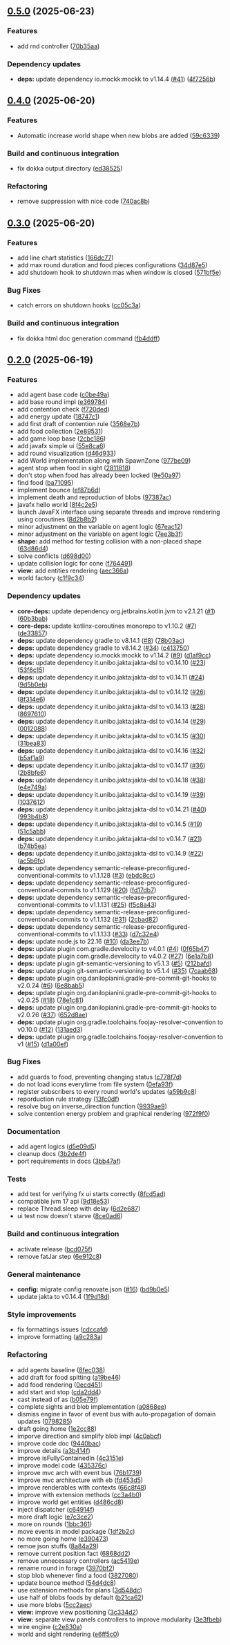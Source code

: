 ## [0.5.0](https://github.com/giovaz94/isee-project-2023-2024/compare/0.4.0...0.5.0) (2025-06-23)

### Features

* add rnd controller ([70b35aa](https://github.com/giovaz94/isee-project-2023-2024/commit/70b35aaae452f97e7eb62a13c51a877d513eecc9))

### Dependency updates

* **deps:** update dependency io.mockk:mockk to v1.14.4 ([#41](https://github.com/giovaz94/isee-project-2023-2024/issues/41)) ([4f7256b](https://github.com/giovaz94/isee-project-2023-2024/commit/4f7256bbe066dff9b61ae69f2ea2719e081ec491))

## [0.4.0](https://github.com/giovaz94/isee-project-2023-2024/compare/0.3.0...0.4.0) (2025-06-20)

### Features

* Automatic increase world shape when new blobs are added ([59c6339](https://github.com/giovaz94/isee-project-2023-2024/commit/59c633944784f45162f1a0f3d1aecc844873a465))

### Build and continuous integration

* fix dokka output directory ([ed38525](https://github.com/giovaz94/isee-project-2023-2024/commit/ed385256efe22827f943265ac4fa6de72dc4cd18))

### Refactoring

* remove suppression with nice code ([740ac8b](https://github.com/giovaz94/isee-project-2023-2024/commit/740ac8b20851264b7953a46211b05d7f914c98b9))

## [0.3.0](https://github.com/giovaz94/isee-project-2023-2024/compare/0.2.0...0.3.0) (2025-06-20)

### Features

* add line chart statistics ([166dc77](https://github.com/giovaz94/isee-project-2023-2024/commit/166dc7766ccf90527ccdca2da806493ac4e911d9))
* add max round duration and food pieces configurations ([34d87e5](https://github.com/giovaz94/isee-project-2023-2024/commit/34d87e5184110ffea513fbb3c8c561b5c74e0a13))
* add shutdown hook to shutdown mas when window is closed ([571bf5e](https://github.com/giovaz94/isee-project-2023-2024/commit/571bf5ec4719cc6de43f16ce934db6c7d96cc6e3))

### Bug Fixes

* catch errors on shutdown hooks ([cc05c3a](https://github.com/giovaz94/isee-project-2023-2024/commit/cc05c3ac6b820b388a251cfdf0daccd2a1c2c1b3))

### Build and continuous integration

* fix dokka html doc generation command ([fb4ddff](https://github.com/giovaz94/isee-project-2023-2024/commit/fb4ddff924fb1346752d2e1b97a60a0fe5295fc5))

## [0.2.0](https://github.com/giovaz94/isee-project-2023-2024/compare/0.1.0...0.2.0) (2025-06-19)

### Features

* add agent base code ([c0be49a](https://github.com/giovaz94/isee-project-2023-2024/commit/c0be49a572e91dba48880995e801003376e3333e))
* add base round impl ([e369784](https://github.com/giovaz94/isee-project-2023-2024/commit/e369784cdda41f20e5fa4962d69f5287f3e2ce35))
* add contention check ([f720ded](https://github.com/giovaz94/isee-project-2023-2024/commit/f720ded6c21e110ba7d0f3daad5b9ebbc1a2a24a))
* add energy update ([18747c1](https://github.com/giovaz94/isee-project-2023-2024/commit/18747c1de0af37ecea651b63bd2933e46ff13c7d))
* add first draft of contention rule ([3568e7b](https://github.com/giovaz94/isee-project-2023-2024/commit/3568e7bd775c336ebf9673368134669ea51691cd))
* add food collection ([2e89531](https://github.com/giovaz94/isee-project-2023-2024/commit/2e8953180d714e7e5561c41beb1cf422ef141820))
* add game loop base ([2cbc186](https://github.com/giovaz94/isee-project-2023-2024/commit/2cbc18666e29f6ac2e34dc3f81051666c280c7d0))
* add javafx simple ui ([55e8ca6](https://github.com/giovaz94/isee-project-2023-2024/commit/55e8ca63e088063b19567e2f4ca497930da6864b))
* add round visualization ([d46d933](https://github.com/giovaz94/isee-project-2023-2024/commit/d46d933a1c5e51c101aff3f45883e7594539322c))
* add World implementation along with SpawnZone ([977be09](https://github.com/giovaz94/isee-project-2023-2024/commit/977be09becb86c73d525b38b563b0c02b2a979ca))
* agent stop when food in sight ([2811818](https://github.com/giovaz94/isee-project-2023-2024/commit/28118183011c9f1209b636f90656fe0931bbb2ec))
* don't stop when food has already been locked ([9e50a97](https://github.com/giovaz94/isee-project-2023-2024/commit/9e50a973b895f19d221cd91252f827f49bf63774))
* find food ([ba71095](https://github.com/giovaz94/isee-project-2023-2024/commit/ba71095ff95e10065316b84249e781d633423ac1))
* implement bounce ([ef87b6d](https://github.com/giovaz94/isee-project-2023-2024/commit/ef87b6d966e8fff149b733ca86590742ea04eef6))
* implement death and reproduction of blobs ([97387ac](https://github.com/giovaz94/isee-project-2023-2024/commit/97387ac72eda079004c03851e427973eaee7e043))
* javafx hello world ([8f4c2e5](https://github.com/giovaz94/isee-project-2023-2024/commit/8f4c2e5094435f52a39b420c2838c04891b61576))
* launch JavaFX interface using separate threads and improve rendering using coroutines ([8d2b8b2](https://github.com/giovaz94/isee-project-2023-2024/commit/8d2b8b25cacbb0ddd939ff1b7364ab8d0766db91))
* minor adjustment on the variable on agent logic ([67eac12](https://github.com/giovaz94/isee-project-2023-2024/commit/67eac120add2b7b690c25ab507b4c45b860a7eef))
* minor adjustment on the variable on agent logic ([7ee3b3f](https://github.com/giovaz94/isee-project-2023-2024/commit/7ee3b3f411406a880e708bc1a738f28ba2fbd48b))
* **shape:** add method for testing collision with a non-placed shape ([63d86d4](https://github.com/giovaz94/isee-project-2023-2024/commit/63d86d47a11127f9a742027578426354eca78a63))
* solve conflicts ([d698d00](https://github.com/giovaz94/isee-project-2023-2024/commit/d698d000f23efd44e12e1e84713ae04e132a5771))
* update collision logic for cone ([f764491](https://github.com/giovaz94/isee-project-2023-2024/commit/f764491393e318a1bd8ba9679585b60f68a0fbda))
* **view:** add entities rendering ([aec366a](https://github.com/giovaz94/isee-project-2023-2024/commit/aec366a6e0666b48449f7bdc22411099a29ebd3d))
* world factory ([c1f9c34](https://github.com/giovaz94/isee-project-2023-2024/commit/c1f9c34ad88b1be824941bf199deff096a1802db))

### Dependency updates

* **core-deps:** update dependency org.jetbrains.kotlin.jvm to v2.1.21 ([#1](https://github.com/giovaz94/isee-project-2023-2024/issues/1)) ([60b3bab](https://github.com/giovaz94/isee-project-2023-2024/commit/60b3bab6435c6a7086ad62ee76062027d5ec3602))
* **core-deps:** update kotlinx-coroutines monorepo to v1.10.2 ([#7](https://github.com/giovaz94/isee-project-2023-2024/issues/7)) ([de33857](https://github.com/giovaz94/isee-project-2023-2024/commit/de33857777c75892f1a2ff2e18199ba907ba91a9))
* **deps:** update dependency gradle to v8.14.1 ([#8](https://github.com/giovaz94/isee-project-2023-2024/issues/8)) ([78b03ac](https://github.com/giovaz94/isee-project-2023-2024/commit/78b03ac9b0fa2aa7c07346757f5299c8738af800))
* **deps:** update dependency gradle to v8.14.2 ([#34](https://github.com/giovaz94/isee-project-2023-2024/issues/34)) ([c413750](https://github.com/giovaz94/isee-project-2023-2024/commit/c4137508dda600fbc32a1f98dfaa101d00ffb645))
* **deps:** update dependency io.mockk:mockk to v1.14.2 ([#9](https://github.com/giovaz94/isee-project-2023-2024/issues/9)) ([d1af9cc](https://github.com/giovaz94/isee-project-2023-2024/commit/d1af9ccf9050d771145c97f00f5892366f1375f7))
* **deps:** update dependency it.unibo.jakta:jakta-dsl to v0.14.10 ([#23](https://github.com/giovaz94/isee-project-2023-2024/issues/23)) ([53f6c15](https://github.com/giovaz94/isee-project-2023-2024/commit/53f6c1595e28e473f9d3aa49b86d86a4888a0232))
* **deps:** update dependency it.unibo.jakta:jakta-dsl to v0.14.11 ([#24](https://github.com/giovaz94/isee-project-2023-2024/issues/24)) ([9d5b0eb](https://github.com/giovaz94/isee-project-2023-2024/commit/9d5b0eb8fc634b2aca08ba06d7924372bf674807))
* **deps:** update dependency it.unibo.jakta:jakta-dsl to v0.14.12 ([#26](https://github.com/giovaz94/isee-project-2023-2024/issues/26)) ([8f314e6](https://github.com/giovaz94/isee-project-2023-2024/commit/8f314e6dccf7d7e8b576616240d491b86059c18f))
* **deps:** update dependency it.unibo.jakta:jakta-dsl to v0.14.13 ([#28](https://github.com/giovaz94/isee-project-2023-2024/issues/28)) ([8697610](https://github.com/giovaz94/isee-project-2023-2024/commit/8697610537ce1c280119fbae784c1cdb2d5e85ac))
* **deps:** update dependency it.unibo.jakta:jakta-dsl to v0.14.14 ([#29](https://github.com/giovaz94/isee-project-2023-2024/issues/29)) ([0012088](https://github.com/giovaz94/isee-project-2023-2024/commit/001208832982daed026552811fbbf276fda7bb33))
* **deps:** update dependency it.unibo.jakta:jakta-dsl to v0.14.15 ([#30](https://github.com/giovaz94/isee-project-2023-2024/issues/30)) ([31bea83](https://github.com/giovaz94/isee-project-2023-2024/commit/31bea835049b3eab676f25096486d27a6f85585c))
* **deps:** update dependency it.unibo.jakta:jakta-dsl to v0.14.16 ([#32](https://github.com/giovaz94/isee-project-2023-2024/issues/32)) ([b5af1a9](https://github.com/giovaz94/isee-project-2023-2024/commit/b5af1a9b00fba80adc000bebbe8ff59fade44fd8))
* **deps:** update dependency it.unibo.jakta:jakta-dsl to v0.14.17 ([#36](https://github.com/giovaz94/isee-project-2023-2024/issues/36)) ([2b8bfe6](https://github.com/giovaz94/isee-project-2023-2024/commit/2b8bfe6ce6dccc5bdd76b946ecdb7a6db0158c82))
* **deps:** update dependency it.unibo.jakta:jakta-dsl to v0.14.18 ([#38](https://github.com/giovaz94/isee-project-2023-2024/issues/38)) ([e4e749a](https://github.com/giovaz94/isee-project-2023-2024/commit/e4e749aa1a100ce366a749ce1c3fa3086abfced0))
* **deps:** update dependency it.unibo.jakta:jakta-dsl to v0.14.19 ([#39](https://github.com/giovaz94/isee-project-2023-2024/issues/39)) ([1037612](https://github.com/giovaz94/isee-project-2023-2024/commit/1037612bde628d5062428eb8273351d1086e518f))
* **deps:** update dependency it.unibo.jakta:jakta-dsl to v0.14.21 ([#40](https://github.com/giovaz94/isee-project-2023-2024/issues/40)) ([993b4b8](https://github.com/giovaz94/isee-project-2023-2024/commit/993b4b8d9c170391e716994164a68b030f0c2ae5))
* **deps:** update dependency it.unibo.jakta:jakta-dsl to v0.14.5 ([#19](https://github.com/giovaz94/isee-project-2023-2024/issues/19)) ([51c5abb](https://github.com/giovaz94/isee-project-2023-2024/commit/51c5abbd11ca310efaa8b19971fa6d9eb087729f))
* **deps:** update dependency it.unibo.jakta:jakta-dsl to v0.14.7 ([#21](https://github.com/giovaz94/isee-project-2023-2024/issues/21)) ([b74b5ea](https://github.com/giovaz94/isee-project-2023-2024/commit/b74b5ea1c7c54bc4ae8bbfbf0d84ff5d89b6fbe1))
* **deps:** update dependency it.unibo.jakta:jakta-dsl to v0.14.9 ([#22](https://github.com/giovaz94/isee-project-2023-2024/issues/22)) ([ac5b6fc](https://github.com/giovaz94/isee-project-2023-2024/commit/ac5b6fcfe2c6a90be9f35aaebf653edb1901b892))
* **deps:** update dependency semantic-release-preconfigured-conventional-commits to v1.1.128 ([#3](https://github.com/giovaz94/isee-project-2023-2024/issues/3)) ([ebdc8cc](https://github.com/giovaz94/isee-project-2023-2024/commit/ebdc8cc780fc3e59c1314e266e9e558ef763adef))
* **deps:** update dependency semantic-release-preconfigured-conventional-commits to v1.1.129 ([#20](https://github.com/giovaz94/isee-project-2023-2024/issues/20)) ([fd17db7](https://github.com/giovaz94/isee-project-2023-2024/commit/fd17db7948f5e8c596af1fbc02f1e0aaea7f261b))
* **deps:** update dependency semantic-release-preconfigured-conventional-commits to v1.1.131 ([#25](https://github.com/giovaz94/isee-project-2023-2024/issues/25)) ([f5c8a43](https://github.com/giovaz94/isee-project-2023-2024/commit/f5c8a43c0f2b30acd9a244c722d1ab2627006314))
* **deps:** update dependency semantic-release-preconfigured-conventional-commits to v1.1.132 ([#31](https://github.com/giovaz94/isee-project-2023-2024/issues/31)) ([2cbad82](https://github.com/giovaz94/isee-project-2023-2024/commit/2cbad8290b52f0aa12a1d4028137bc0097278d08))
* **deps:** update dependency semantic-release-preconfigured-conventional-commits to v1.1.133 ([#33](https://github.com/giovaz94/isee-project-2023-2024/issues/33)) ([d7c32e4](https://github.com/giovaz94/isee-project-2023-2024/commit/d7c32e4505062a4881b5a7499171b71dec13748d))
* **deps:** update node.js to 22.16 ([#10](https://github.com/giovaz94/isee-project-2023-2024/issues/10)) ([da3ee7b](https://github.com/giovaz94/isee-project-2023-2024/commit/da3ee7bccfa676acca0ca3dca41ce9703ad059c8))
* **deps:** update plugin com.gradle.develocity to v4.0.1 ([#4](https://github.com/giovaz94/isee-project-2023-2024/issues/4)) ([0f65b47](https://github.com/giovaz94/isee-project-2023-2024/commit/0f65b476ec70c48046a74cf81086730213e3ffef))
* **deps:** update plugin com.gradle.develocity to v4.0.2 ([#27](https://github.com/giovaz94/isee-project-2023-2024/issues/27)) ([6e1a7b8](https://github.com/giovaz94/isee-project-2023-2024/commit/6e1a7b88fb20abd806cd1bc6b939faab0362aaa1))
* **deps:** update plugin git-semantic-versioning to v5.1.3 ([#5](https://github.com/giovaz94/isee-project-2023-2024/issues/5)) ([212bafd](https://github.com/giovaz94/isee-project-2023-2024/commit/212bafd62a468bc4a925f6e711efe413a1672d31))
* **deps:** update plugin git-semantic-versioning to v5.1.4 ([#35](https://github.com/giovaz94/isee-project-2023-2024/issues/35)) ([7caab68](https://github.com/giovaz94/isee-project-2023-2024/commit/7caab68aa0be814445501e3ad18909589c2eeda5))
* **deps:** update plugin org.danilopianini.gradle-pre-commit-git-hooks to v2.0.24 ([#6](https://github.com/giovaz94/isee-project-2023-2024/issues/6)) ([6e8bab5](https://github.com/giovaz94/isee-project-2023-2024/commit/6e8bab5af34fcb3ae37bfd4d91da4f48af824548))
* **deps:** update plugin org.danilopianini.gradle-pre-commit-git-hooks to v2.0.25 ([#18](https://github.com/giovaz94/isee-project-2023-2024/issues/18)) ([78e1c81](https://github.com/giovaz94/isee-project-2023-2024/commit/78e1c810fa76496d5be077b2ebfe14761ca58092))
* **deps:** update plugin org.danilopianini.gradle-pre-commit-git-hooks to v2.0.26 ([#37](https://github.com/giovaz94/isee-project-2023-2024/issues/37)) ([652d8ae](https://github.com/giovaz94/isee-project-2023-2024/commit/652d8ae8fb5196d8896b6d85c488989e074665fe))
* **deps:** update plugin org.gradle.toolchains.foojay-resolver-convention to v0.10.0 ([#12](https://github.com/giovaz94/isee-project-2023-2024/issues/12)) ([131aed3](https://github.com/giovaz94/isee-project-2023-2024/commit/131aed3f0606fb6fb55917172c04edc10e5b8d3a))
* **deps:** update plugin org.gradle.toolchains.foojay-resolver-convention to v1 ([#15](https://github.com/giovaz94/isee-project-2023-2024/issues/15)) ([d1a00ef](https://github.com/giovaz94/isee-project-2023-2024/commit/d1a00efccbe5ed8480c1a1f89bee378970da5a07))

### Bug Fixes

* add guards to food, preventing changing status ([c778f7d](https://github.com/giovaz94/isee-project-2023-2024/commit/c778f7d6eed7f92dadf96fa3a38e1acb392c50c5))
* do not load icons everytime from file system ([0efa93f](https://github.com/giovaz94/isee-project-2023-2024/commit/0efa93fe750c2792e127ae7e829b8405dfe67e47))
* register subscribers to every round world's updates ([a59b9c8](https://github.com/giovaz94/isee-project-2023-2024/commit/a59b9c852f3e4b1e7851367f87a73c9d8b99118f))
* reporduction rule strategy ([13fc0df](https://github.com/giovaz94/isee-project-2023-2024/commit/13fc0df25eefc69df110492f0b5ac0c7997adb0b))
* resolve bug on inverse_direction function ([9939ae9](https://github.com/giovaz94/isee-project-2023-2024/commit/9939ae9f815f7670f0a9b2d41d59a50a08b40fbd))
* solve contention energy problem and graphical rendering ([972f9f0](https://github.com/giovaz94/isee-project-2023-2024/commit/972f9f08253058c2290d4a5a954560a8f8c0dcff))

### Documentation

* add agent logics ([d5e09d5](https://github.com/giovaz94/isee-project-2023-2024/commit/d5e09d5a7aef839b2515d83c8a2bbd66a9889b70))
* cleanup docs ([3b2de4f](https://github.com/giovaz94/isee-project-2023-2024/commit/3b2de4f8b3864fe0b751ce9c72a0cc37f10d4494))
* port requirements in docs ([3bb47af](https://github.com/giovaz94/isee-project-2023-2024/commit/3bb47af34abba37ee84aef743b16543fef78d5f9))

### Tests

* add test for verifying fx ui starts correctly ([8fcd5ad](https://github.com/giovaz94/isee-project-2023-2024/commit/8fcd5adc74783a896fcbd0116e950b6e243687cc))
* compatible jvm 17 api ([9d18e53](https://github.com/giovaz94/isee-project-2023-2024/commit/9d18e530cf7c63d28c8a723291ba1e89f7f44347))
* replace Thread.sleep with delay ([6d2e687](https://github.com/giovaz94/isee-project-2023-2024/commit/6d2e68755f9382a7500ef598ed97a3caeadb3f59))
* ui test now doesn't starve ([8ce0ad6](https://github.com/giovaz94/isee-project-2023-2024/commit/8ce0ad625e5575c532efc0fc5b7dccb284d9a696))

### Build and continuous integration

* activate release ([bcd075f](https://github.com/giovaz94/isee-project-2023-2024/commit/bcd075fd9f8574d97ab487db00ad4e5c21e75cc3))
* remove fatJar step ([6e912c8](https://github.com/giovaz94/isee-project-2023-2024/commit/6e912c8285e4456d627d9cdd1ab919cc5c0b6542))

### General maintenance

* **config:** migrate config renovate.json ([#16](https://github.com/giovaz94/isee-project-2023-2024/issues/16)) ([bd9b0e5](https://github.com/giovaz94/isee-project-2023-2024/commit/bd9b0e515f1841d384b5dafbe208d332ecec8ccb))
* update jakta to v0.14.4 ([1f9d18d](https://github.com/giovaz94/isee-project-2023-2024/commit/1f9d18d6597b668e780dcae09f548cca0431e8c4))

### Style improvements

* fix formattings issues ([cdccafd](https://github.com/giovaz94/isee-project-2023-2024/commit/cdccafd81bdf7ed7fa359020ed46849ba15eb31e))
* improve formatting ([a9c283a](https://github.com/giovaz94/isee-project-2023-2024/commit/a9c283a11411c1d9a8ef3c64d139737315c73122))

### Refactoring

* add agents baseline ([8fec038](https://github.com/giovaz94/isee-project-2023-2024/commit/8fec0387514406e2a2b6bdfdd680e90d5512598d))
* add draft for food spitting ([a19be46](https://github.com/giovaz94/isee-project-2023-2024/commit/a19be4641bad4dc6b71c52d2ec0cb3363aa2d466))
* add food rendering ([0ecd451](https://github.com/giovaz94/isee-project-2023-2024/commit/0ecd451be342e2217b6c37afcf09ea3530aeae1e))
* add start and stop ([cda2dd4](https://github.com/giovaz94/isee-project-2023-2024/commit/cda2dd480a9e79ab90154bc5a73058e747e67a07))
* cast instead of as ([b05e79f](https://github.com/giovaz94/isee-project-2023-2024/commit/b05e79f242f836400c6a28c2d375ccb6767d1dee))
* complete sights and blob implementation ([a0868ee](https://github.com/giovaz94/isee-project-2023-2024/commit/a0868eee0becb7cfe3f8343a6bf25efca790e391))
* dismiss engine in favor of event bus with auto-propagation of domain updates ([0798285](https://github.com/giovaz94/isee-project-2023-2024/commit/07982858fb52456d7bd3fa9de13c441586bdfb99))
* draft going home ([1e2cc88](https://github.com/giovaz94/isee-project-2023-2024/commit/1e2cc884008b1c4e7f3ce23c91ca93fd5a20af7c))
* imporve direction and simplify blob impl ([4c0abcf](https://github.com/giovaz94/isee-project-2023-2024/commit/4c0abcf755465aa6a50152dda0f2ebd18be3e1b5))
* improve code doc ([9440bac](https://github.com/giovaz94/isee-project-2023-2024/commit/9440bacbe510a6df259877b040595d50416e173d))
* improve details ([a3b414f](https://github.com/giovaz94/isee-project-2023-2024/commit/a3b414ff5097b0e16a3ede1688e6920d3b3b4e05))
* improve isFullyContainedIn ([4c3151e](https://github.com/giovaz94/isee-project-2023-2024/commit/4c3151e977859389f765da89e7393d9b900fac8e))
* improve model code ([435376c](https://github.com/giovaz94/isee-project-2023-2024/commit/435376cec2681f211ab87f10b57dd0d9324088eb))
* improve mvc arch with event bus ([76b1739](https://github.com/giovaz94/isee-project-2023-2024/commit/76b1739350ce52b87a219ab9a12351eb04495afd))
* improve mvc architecture with eb ([fd453d5](https://github.com/giovaz94/isee-project-2023-2024/commit/fd453d58f714a59e151de74479eb4c62aa4f0429))
* improve renderables with contexts ([66c8f48](https://github.com/giovaz94/isee-project-2023-2024/commit/66c8f48e42a6d70866ad9e03ee19e5ad130364ab))
* improve with extension methods ([cc3a4b0](https://github.com/giovaz94/isee-project-2023-2024/commit/cc3a4b01a01808d245f9dde68996e50dbd7ade8c))
* improve world get entities ([d486cd8](https://github.com/giovaz94/isee-project-2023-2024/commit/d486cd889a9b1382e6872c41908dba05fc2f4e38))
* inject dispatcher ([c64914f](https://github.com/giovaz94/isee-project-2023-2024/commit/c64914f0daf4113bdf8ca42e9a4a387947a851ad))
* more draft logic ([e7c3ce2](https://github.com/giovaz94/isee-project-2023-2024/commit/e7c3ce27d54e3561c018252c889c18434688a92d))
* more on rounds ([1bbc361](https://github.com/giovaz94/isee-project-2023-2024/commit/1bbc36115adae5980c1ed230dae1bd92e665de99))
* move events in model package ([1df2b2c](https://github.com/giovaz94/isee-project-2023-2024/commit/1df2b2cc527b4062e3f5abc0fbf4235f877270f7))
* no more going home ([e390473](https://github.com/giovaz94/isee-project-2023-2024/commit/e39047329b43055626393ee07e857f0ea472ac77))
* remoe json stuffs ([8a84a29](https://github.com/giovaz94/isee-project-2023-2024/commit/8a84a29f2e8026b4defa31513e51feb3ac662964))
* remove current position fact ([6868dd2](https://github.com/giovaz94/isee-project-2023-2024/commit/6868dd2fe972b46787418ae6f1d68374885b61ba))
* remove unnecessary controllers ([ac5419e](https://github.com/giovaz94/isee-project-2023-2024/commit/ac5419e06a04aae3d8973cb0e11cdb1faf89ca1c))
* rename round in forage ([3970bf2](https://github.com/giovaz94/isee-project-2023-2024/commit/3970bf25e2b62fb449d2a4a1e069c9c3400542c2))
* stop blob whenever find a food ([3827080](https://github.com/giovaz94/isee-project-2023-2024/commit/3827080a4ee0ca367c41dc77ef989429ec43452e))
* update bounce method ([54d4dc8](https://github.com/giovaz94/isee-project-2023-2024/commit/54d4dc8552274be4136c5f3d4ab088a5f6c5bee2))
* use extension methods for plans ([3d548dc](https://github.com/giovaz94/isee-project-2023-2024/commit/3d548dc6a119b35c34ba185bb83006cb49418136))
* use half of blobs foods by default ([b21ca62](https://github.com/giovaz94/isee-project-2023-2024/commit/b21ca62d46a27c507850c4c51a7078cc8cf3cece))
* use more blobs ([5cc2aec](https://github.com/giovaz94/isee-project-2023-2024/commit/5cc2aecd9dacd5eec6ca65160aa74034178dd642))
* **view:** improve view positioning ([3c334d2](https://github.com/giovaz94/isee-project-2023-2024/commit/3c334d200e35011006053e6a8729e301efc4d29f))
* **view:** separate view panels controllers to improve modularity ([3e3fbeb](https://github.com/giovaz94/isee-project-2023-2024/commit/3e3fbeb174e2d2f9d7fbd5e7d6f4aed9ada47fea))
* wire engine ([c2e830a](https://github.com/giovaz94/isee-project-2023-2024/commit/c2e830a58db2b9f2879612f88e207dadc7753ee0))
* world and sight rendering ([e6ff5c0](https://github.com/giovaz94/isee-project-2023-2024/commit/e6ff5c06d626f7a0117e73608ca96b4a92eb4b0c))
